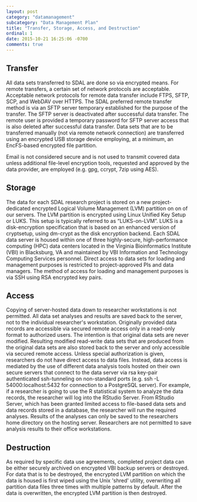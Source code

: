 ```yaml
---
layout: post
category: "datamanagement"
subcategory: "Data Management Plan"
title: "Transfer, Storage, Access, and Destruction"
ordinal: 1
date: 2015-10-21 16:25:06 -0700
comments: true
---
```


## Transfer
All data sets transferred to SDAL are done so via encrypted means. For remote transfers, a certain set of network protocols are acceptable. Acceptable network protocols for remote data transfer include FTPS, SFTP, SCP, and WebDAV over HTTPS. The SDAL preferred remote transfer method is via an SFTP server temporary established for the purpose of the transfer. The SFTP server is deactivated after successful data transfer. The remote user is provided a temporary password for SFTP server access that is also deleted after successful data transfer. Data sets that are to be transferred manually (not via remote network connection) are transferred using an encrypted USB storage device employing, at a minimum, an EncFS-based encrypted file partition.

Email is not considered secure and is not used to transmit covered data unless additional file-level encryption tools, requested and approved by the data provider, are employed (e.g. gpg, ccrypt, 7zip using AES).

## Storage
The data for each SDAL research project is stored on a new project-dedicated encrypted Logical Volume Management (LVM) partition on on of our servers. The LVM partition is encrypted using Linux Unified Key Setup or LUKS. This setup is typically referred to as “LUKS-on-LVM”. LUKS is a disk-encryption specification that is based on an enhanced version of cryptsetup, using dm-crypt as the disk encryption backend. Each SDAL data server is housed within one of three highly-secure, high-performance computing (HPC) data centers located in the Virginia Bioinformatics Institute (VBI) in Blacksburg, VA and maintained by VBI Information and Technology Computing Services personnel. Direct access to data sets for loading and management purposes is restricted to project-approved PIs and data managers. The method of access for loading and management purposes is via SSH using RSA encrypted key pairs.

## Access
Copying of server-hosted data down to researcher workstations is not permitted.  All data set analyses and results are saved back to the server, not to the individual researcher's workstation. Originally provided data records are accessible via secured remote access only in a read-only format to authorized users. The intention is that original data sets are never modified. Resulting modified read-write data sets that are produced from the original data sets are also stored back to the server and only accessible via secured remote access. Unless special authorization is given, researchers do not have direct access to data files. Instead, data access is mediated by the use of different data analysis tools hosted on their own secure servers that connect to the data server via rsa key-pair authenticated ssh-tunneling on non-standard ports (e.g. ssh -L 54000:localhost:5432 for connection to a PostgreSQL server). For example, if a researcher is going to use the R statistical system to analyze the data records, the researcher will log into the RStudio Server. From RStudio Server, which has been granted limited access to file-based data sets and data records stored in a database, the researcher will run the required analyses. Results of the analyses can only be saved to the researchers home directory on the hosting server. Researchers are not permitted to save analysis results to their office workstations.

## Destruction
As required by specific data use agreements, completed project data can be either securely archived on encrypted VBI backup servers or destroyed. For data that is to be destroyed, the encrypted LVM partition on which the data is housed is first wiped using the Unix 'shred' utility, overwriting all partition data files three times with multiple patterns by default. After the data is overwritten, the encrypted LVM partition is then destroyed.
